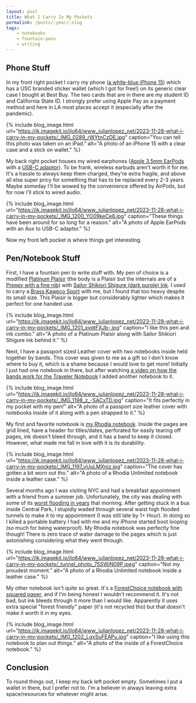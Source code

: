 ```yaml
---
layout: post
title: What I Carry In My Pockets
permalink: /posts/:year/:slug
tags:
    - notebooks
    - fountain-pens
    - writing
---
```


## Phone Stuff

In my front right pocket I carry my phone ([a white-blue iPhone 15](https://www.apple.com/shop/buy-iphone/iphone-15/6.1-inch-display-128gb-blue-unlocked)) which has a USC branded sticker wallet (which I got for free!) on its generic clear case I bought at Best Buy. The two cards that are in there are my student ID and California State ID. I strongly prefer using Apple Pay as a payment method and here in LA most places accept it (especially after the pandemic).

{% include blog_image.html url="https://ik.imagekit.io/jlo64/www_julianlopez_net/2023-11-28-what-i-carry-in-my-pockets/_IMG_0289_rWYtnCzDE.jpg" caption="You can tell this photo was taken on an iPad." alt="A photo of an iPhone 15 with a clear case and a stick on wallet." %}

My back right pocket houses my wired earphones ([Apple 3.5mm EarPods](https://www.apple.com/shop/product/MNHF2AM/A/earpods-35mm-headphone-plug) with a [USB-C adaptor](https://www.apple.com/shop/product/MU7E2AM/A/usb-c-to-35-mm-headphone-jack-adapter)). To be frank, wireless earbuds aren't worth it for me. It's a hassle to always keep them charged, they're extra fragile, and above all else super pricy for something that has to be replaced every 2-3 years. Maybe someday I'll be wowed by the convenience offered by AirPods, but for now I'll stick to wired audio.

{% include blog_image.html url="https://ik.imagekit.io/jlo64/www_julianlopez_net/2023-11-28-what-i-carry-in-my-pockets/_IMG_1200_YO09keCe6.jpg" caption="These things have been around for so long for a reason." alt="A photo of Apple EarPods with an Aux to USB-C adaptor." %}

Now my front left pocket is where things get interesting.

## Pen/Notebook Stuff

First, I have a fountain pen to write stuff with. My pen of choice is a modified [Platinum Plaisir](https://www.jetpens.com/Platinum-Plaisir-Fountain-Pen-Blue-03-Fine-Nib/pd/5985) (the body is a Plaisir but the internals are of a [Preppy with a fine nib](https://www.jetpens.com/Platinum-Preppy-Wa-Modern-Maki-e-Fountain-Pen-Shima-to-Tomoe-03-Fine-Nib-Limited-Edition/pd/37601)) with [Sailor Shikiori Shigure (dark purple) Ink](https://www.jetpens.com/Sailor-Shikiori-Shigure-Ink-Rain-Showers-Izayoi-no-Yume-20-ml-Bottle/pd/22562). I used to carry a [Brass Kaweco Sport](https://www.jetpens.com/Kaweco-Brass-Sport-Fountain-Pen-Fine-Nib/pd/13984) with me, but I found that too heavy despite its small size. This Plaisir is bigger but considerably lighter which makes it perfect for one handed use.

{% include blog_image.html url="https://ik.imagekit.io/jlo64/www_julianlopez_net/2023-11-28-what-i-carry-in-my-pockets/_IMG_1201_xvqtFXJb-.jpg" caption="I like this pen and ink combo." alt="A photo of a Platinum Plaisir along with Sailor Shikiori Shigure ink behind it." %}

Next, I have a passport sized Leather cover with two notebooks inside held together by bands. This cover was given to me as a gift so I don't know where to buy it, which is a shame because I would love to get more! Initially I just had one notebook in there, but after watching [a video on how the bands work for the Traveler Notebook](https://youtu.be/bq0wud7wJi4?si=H-nNChbvjuQuzszf&t=130) I added another notebook to it.

{% include blog_image.html url="https://ik.imagekit.io/jlo64/www_julianlopez_net/2023-11-28-what-i-carry-in-my-pockets/_IMG_1198_z_-SACxTD.jpg" caption="It fits perfectly in my pocket with my pen!" alt="A photo of a passport size leather cover with notebooks inside of it along with a pen strapped to it." %}

My first and favorite notebook is [my Rhodia notebook](https://www.jetpens.com/Rhodia-Unlimited-Notebook-Pocket-3.5-x-5.5-Lined-Black/pd/10781). Inside the pages are grid lined, have a header for titles/dates, perforated for easily tearing off pages, ink doesn't bleed through, and it has a band to keep it closed.  However, what made me fall in love with it is its durability. 

{% include blog_image.html url="https://ik.imagekit.io/jlo64/www_julianlopez_net/2023-11-28-what-i-carry-in-my-pockets/_IMG_1197_vUuLMXnjz.jpg" caption="The cover has gotten a bit worn out tho." alt="A photo of a Rhodia Unlimited notebook inside a leather case." %}

Several months ago I was visiting NYC and had a breakfast appointment with a friend from a summer job. Unfortunately, the city was dealing with some of its [worst flooding in years](https://www.bbc.com/news/live/world-us-canada-66963276) that morning. After getting stuck in a bus inside Central Park, I stupidly waded through several waist high flooded tunnels to make it to my appointment (I was still late by 1+ Hour). In doing so I killed a portable battery I had with me and my iPhone started boot looping (so much for being waterproof). My Rhodia notebook was perfectly fine though! There is zero trace of water damage to the pages which is just astonishing considering what they went through.

{% include blog_image.html url="https://ik.imagekit.io/jlo64/www_julianlopez_net/2023-11-28-what-i-carry-in-my-pockets/_tunnel_photo_75SWjN09P.jpeg" caption="Not my proudest moment." alt="A photo of a Rhodia Unlimited notebook inside a leather case." %}

My other notebook isn't quite so great. It's a [ForestChoice notebook with squared paper](https://pencils.com/products/forestchoice-small-flex-notebook-triple-set?variant=23948024053860), and if I'm being honest I wouldn't recommend it. It's not bad, but ink bleeds through it more than I would like. Apparently it uses extra special "forest friendly" paper (it's not recycled tho) but that doesn't make it worth it in my eyes.

{% include blog_image.html url="https://ik.imagekit.io/jlo64/www_julianlopez_net/2023-11-28-what-i-carry-in-my-pockets/_IMG_1202_LgxSuFEAPu.jpg" caption="I like using this notebook to plan out things." alt="A photo of the inside of a ForestChoice notebook." %}

## Conclusion

To round things out, I keep my back left pocket empty. Sometimes I put a wallet in there, but I prefer not to. I'm a believer in always leaving extra space/resources for whatever might arise. 